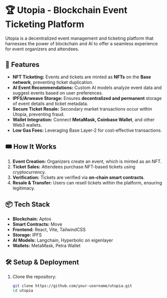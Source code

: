 # 🏆 Utopia - Blockchain Event Ticketing Platform

Utopia is a decentralized event management and ticketing platform that harnesses the power of blockchain and AI to offer a seamless experience for event organizers and attendees. 

## 🚀 Features
- **NFT Ticketing:** Events and tickets are minted as **NFTs** on the **Base network**, preventing ticket duplication.
- **AI Event Recommendations:** Custom AI models analyze event data and suggest events based on user preferences.
- **IPFS/Arweave Storage:** Ensures **decentralized and permanent** storage of event details and ticket metadata.
- **Secure Ticket Resale:** Secondary market transactions occur within Utopia, preventing fraud.
- **Wallet Integration:** Connect **MetaMask, Coinbase Wallet**, and other Web3 wallets.
- **Low Gas Fees:** Leveraging Base Layer-2 for cost-effective transactions.

## 🎟️ How It Works
1. **Event Creation:** Organizers create an event, which is minted as an NFT.
2. **Ticket Sales:** Attendees purchase NFT-based tickets using cryptocurrency.
3. **Verification:** Tickets are verified via **on-chain smart contracts**.
4. **Resale & Transfer:** Users can resell tickets within the platform, ensuring legitimacy.

## 📦 Tech Stack
- **Blockchain:** Aptos
- **Smart Contracts:** Move
- **Frontend:** React, Vite, TailwindCSS
- **Storage:** IPFS
- **AI Models:** Langchain, Hyperbolic on eigenlayer
- **Wallets:** MetaMask, Petra Wallet

## 🛠️ Setup & Deployment
1. Clone the repository:
   ```sh
   git clone https://github.com/your-username/utopia.git
   cd utopia
